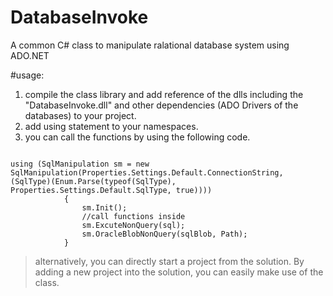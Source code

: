 # DatabaseInvoke
A common C# class to manipulate ralational database system using ADO.NET

#usage:
1. compile the class library and add reference of the dlls including the "DatabaseInvoke.dll" and other dependencies (ADO Drivers of the databases)
to your project.
2. add using statement to your namespaces.
3. you can call the functions by using the following code.

<pre><code>
using (SqlManipulation sm = new SqlManipulation(Properties.Settings.Default.ConnectionString, (SqlType)(Enum.Parse(typeof(SqlType), Properties.Settings.Default.SqlType, true))))
            {
                sm.Init();
                //call functions inside
                sm.ExcuteNonQuery(sql);
                sm.OracleBlobNonQuery(sqlBlob, Path);
            }
</code></pre>

> alternatively, you can directly start a project from the solution. By adding a new project into the solution, you can easily make use of the class. 
